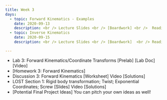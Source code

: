 ```yaml
---
title: Week 3 
days:
  - topic: Forward Kinematics - Examples
    date: 2020-09-13
    description: <br /> Lecture Slides <br /> [Boardwork] <br />  Reading - MLS 3.2
  - topic: Inverse Kinematics
    date: 2020-09-15
    description: <br /> Lecture Slides <br /> [Boardwork]  <br /> Reading - MLS 3.2

---
```


- Lab 3: Forward Kinematics/Coordinate Transforms [Prelab] [Lab Doc] [Video]
- [Homework 3: Forward Kinematics]
- Discussion 3: Forward Kinematics [Worksheet] Video [Solutions]
- LOST Section 1: Rigid body transformation; Twist; Exponential Coordinates; Screw [Slides] Video [Solutions]
- [Potential Final Project Ideas] You can pitch your own ideas as well!
